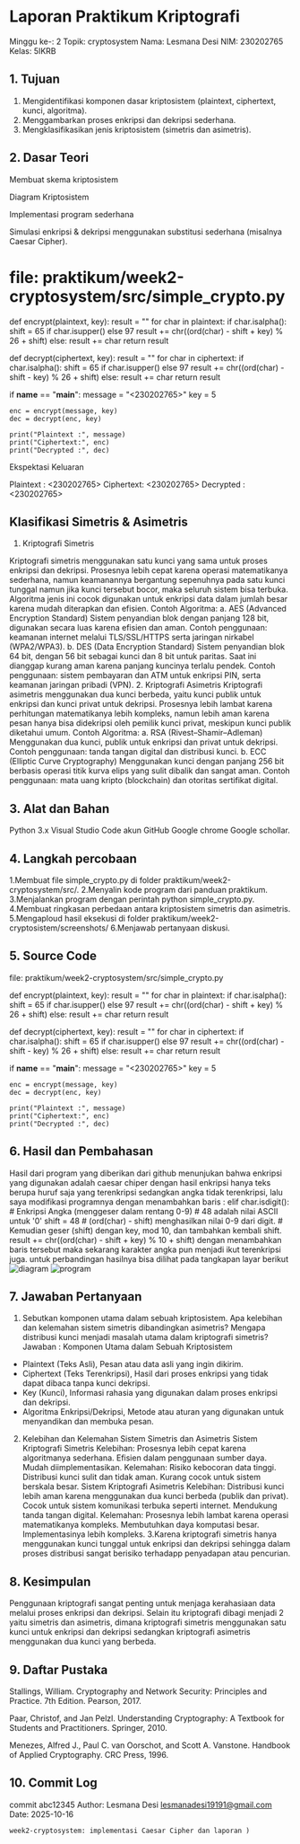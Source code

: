 # Laporan Praktikum Kriptografi
Minggu ke-: 2
Topik: cryptosystem
Nama: Lesmana Desi 
NIM:  230202765
Kelas: 5IKRB

## 1. Tujuan
1. Mengidentifikasi komponen dasar kriptosistem (plaintext, ciphertext, kunci, algoritma).
2. Menggambarkan proses enkripsi dan dekripsi sederhana.
3. Mengklasifikasikan jenis kriptosistem (simetris dan asimetris).

## 2. Dasar Teori
Membuat skema kriptosistem

Diagram Kriptosistem

Implementasi program sederhana

Simulasi enkripsi & dekripsi menggunakan substitusi sederhana (misalnya Caesar Cipher).

# file: praktikum/week2-cryptosystem/src/simple_crypto.py

def encrypt(plaintext, key):
    result = ""
    for char in plaintext:
        if char.isalpha():
            shift = 65 if char.isupper() else 97
            result += chr((ord(char) - shift + key) % 26 + shift)
        else:
            result += char
    return result

def decrypt(ciphertext, key):
    result = ""
    for char in ciphertext:
        if char.isalpha():
            shift = 65 if char.isupper() else 97
            result += chr((ord(char) - shift - key) % 26 + shift)
        else:
            result += char
    return result

if __name__ == "__main__":
    message = "<230202765><Lesmana desi>"
    key = 5

    enc = encrypt(message, key)
    dec = decrypt(enc, key)

    print("Plaintext :", message)
    print("Ciphertext:", enc)
    print("Decrypted :", dec)
Ekspektasi Keluaran

Plaintext : <230202765><Lesmana Desi>
Ciphertext: <230202765><Pmzxsfyzs Qnsf Knywn>
Decrypted : <230202765><Lesmana Desi>

## Klasifikasi Simetris & Asimetris

1. Kriptografi Simetris

Kriptografi simetris menggunakan satu kunci yang sama untuk proses enkripsi dan dekripsi.
Prosesnya lebih cepat karena operasi matematikanya sederhana, namun keamanannya bergantung sepenuhnya pada satu kunci tunggal namun jika kunci tersebut bocor, maka seluruh sistem bisa terbuka.
Algoritma jenis ini cocok digunakan untuk enkripsi data dalam jumlah besar karena mudah diterapkan dan efisien.
Contoh Algoritma:
a. AES (Advanced Encryption Standard)
Sistem penyandian blok dengan panjang 128 bit, digunakan secara luas karena efisien dan aman.
Contoh penggunaan: keamanan internet melalui TLS/SSL/HTTPS serta jaringan nirkabel (WPA2/WPA3).
b. DES (Data Encryption Standard)
Sistem penyandian blok 64 bit, dengan 56 bit sebagai kunci dan 8 bit untuk paritas.
Saat ini dianggap kurang aman karena panjang kuncinya terlalu pendek.
Contoh penggunaan: sistem pembayaran dan ATM untuk enkripsi PIN, serta keamanan jaringan pribadi (VPN).
2. Kriptografi Asimetris
Kriptografi asimetris menggunakan dua kunci berbeda, yaitu kunci publik untuk enkripsi dan kunci privat untuk dekripsi.
Prosesnya lebih lambat karena perhitungan matematikanya lebih kompleks, namun lebih aman karena pesan hanya bisa didekripsi oleh pemilik kunci privat, meskipun kunci publik diketahui umum.
Contoh Algoritma:
a. RSA (Rivest–Shamir–Adleman)
Menggunakan dua kunci, publik untuk enkripsi dan privat untuk dekripsi.
Contoh penggunaan: tanda tangan digital dan distribusi kunci.
b. ECC (Elliptic Curve Cryptography)
Menggunakan kunci dengan panjang 256 bit berbasis operasi titik kurva elips yang sulit dibalik dan sangat aman.
Contoh penggunaan: mata uang kripto (blockchain) dan otoritas sertifikat digital.
## 3. Alat dan Bahan
Python 3.x
Visual Studio Code
akun GitHub
Google chrome
Google schollar.
## 4. Langkah percobaan 
1.Membuat file simple_crypto.py di folder praktikum/week2-cryptosystem/src/.
2.Menyalin kode program dari panduan praktikum.
3.Menjalankan program dengan perintah python simple_crypto.py.
4.Membuat ringkasan perbedaan antara kriptosistem simetris dan asimetris.
5.Mengaploud hasil eksekusi di folder praktikum/week2-cryptosistem/screenshots/
6.Menjawab pertanyaan diskusi.

## 5. Source Code

file: praktikum/week2-cryptosystem/src/simple_crypto.py

def encrypt(plaintext, key):
    result = ""
    for char in plaintext:
        if char.isalpha():
            shift = 65 if char.isupper() else 97
            result += chr((ord(char) - shift + key) % 26 + shift)
        else:
            result += char
    return result

def decrypt(ciphertext, key):
    result = ""
    for char in ciphertext:
        if char.isalpha():
            shift = 65 if char.isupper() else 97
            result += chr((ord(char) - shift - key) % 26 + shift)
        else:
            result += char
    return result

if __name__ == "__main__":
    message = "<230202765><Lesmana Desi>"
    key = 5

    enc = encrypt(message, key)
    dec = decrypt(enc, key)

    print("Plaintext :", message)
    print("Ciphertext:", enc)
    print("Decrypted :", dec)

## 6. Hasil dan Pembahasan
 Hasil dari program yang diberikan dari github menunjukan bahwa enkripsi yang digunakan adalah caesar chiper dengan hasil enkripsi hanya teks berupa huruf saja yang terenkripsi sedangkan angka tidak terenkripsi, lalu saya modifikasi programnya dengan menambahkan baris : elif char.isdigit(): # Enkripsi Angka (menggeser dalam rentang 0-9) # 48 adalah nilai ASCII untuk '0' shift = 48 # (ord(char) - shift) menghasilkan nilai 0-9 dari digit. # Kemudian geser (shift) dengan key, mod 10, dan tambahkan kembali shift. result += chr((ord(char) - shift + key) % 10 + shift) dengan menambahkan baris tersebut maka sekarang karakter angka pun menjadi ikut terenkripsi juga. untuk perbandingan
hasilnya bisa dilihat pada tangkapan layar berikut 
![diagram](https://github.com/user-attachments/assets/1649df8b-a815-4d5e-a3e5-cd1d139773b3)
![program](https://github.com/user-attachments/assets/3105b490-aaf5-4cc4-b888-d1bbabea93f5)

## 7. Jawaban Pertanyaan
1. Sebutkan komponen utama dalam sebuah kriptosistem.
Apa kelebihan dan kelemahan sistem simetris dibandingkan asimetris?
Mengapa distribusi kunci menjadi masalah utama dalam kriptografi simetris?
Jawaban :
Komponen Utama dalam Sebuah Kriptosistem
- Plaintext (Teks Asli), Pesan atau data asli yang ingin dikirim.
- Ciphertext (Teks Terenkripsi), Hasil dari proses enkripsi yang tidak dapat dibaca tanpa kunci dekripsi.
- Key (Kunci), Informasi rahasia yang digunakan dalam proses enkripsi dan dekripsi.
- Algoritma Enkripsi/Dekripsi, Metode atau aturan yang digunakan untuk menyandikan dan membuka pesan.
2. Kelebihan dan Kelemahan Sistem Simetris dan Asimetris
  Sistem Kriptografi Simetris
Kelebihan:
Prosesnya lebih cepat karena algoritmanya sederhana.
Efisien dalam penggunaan sumber daya.
Mudah diimplementasikan.
Kelemahan:
Risiko kebocoran data tinggi.
Distribusi kunci sulit dan tidak aman.
Kurang cocok untuk sistem berskala besar.
Sistem Kriptografi Asimetris
Kelebihan:
Distribusi kunci lebih aman karena menggunakan dua kunci berbeda (publik dan privat).
Cocok untuk sistem komunikasi terbuka seperti internet.
Mendukung tanda tangan digital.
Kelemahan:
Prosesnya lebih lambat karena operasi matematikanya kompleks.
Membutuhkan daya komputasi besar.
Implementasinya lebih kompleks.
3.Karena kriptografi simetris hanya menggunakan kunci tunggal untuk enkripsi dan dekripsi sehingga dalam proses distribusi sangat berisiko terhadapp penyadapan atau pencurian.

## 8. Kesimpulan
Penggunaan kriptografi sangat penting untuk menjaga kerahasiaan data melalui proses enkripsi dan dekripsi. Selain itu kriptografi dibagi menjadi 2 yaitu simetris dan asimetris, dimana kriptografi simetris menggunakan satu kunci untuk enkripsi dan dekripsi sedangkan kriptografi asimetris menggunakan dua kunci yang berbeda.

## 9. Daftar Pustaka
Stallings, William. Cryptography and Network Security: Principles and Practice. 7th Edition. Pearson, 2017.

Paar, Christof, and Jan Pelzl. Understanding Cryptography: A Textbook for Students and Practitioners. Springer, 2010.

Menezes, Alfred J., Paul C. van Oorschot, and Scott A. Vanstone. Handbook of Applied Cryptography. CRC Press, 1996.
## 10. Commit Log
commit abc12345
Author: Lesmana Desi <lesmanadesi19191@gmail.com>
Date:   2025-10-16

    week2-cryptosystem: implementasi Caesar Cipher dan laporan )
```
